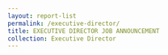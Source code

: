 ```yaml
---
layout: report-list
permalink: /executive-director/
title: EXECUTIVE DIRECTOR JOB ANNOUNCEMENT 
collection: Executive Director
---
```

